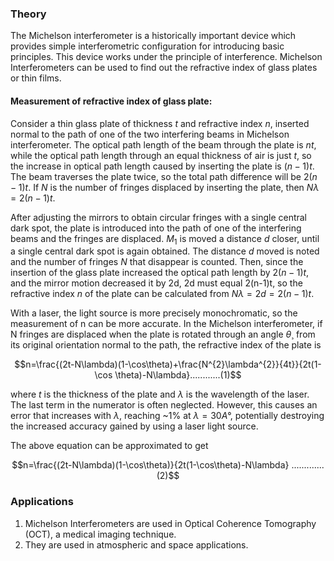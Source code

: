 ### Theory 

The Michelson interferometer is a historically important device which provides simple interferometric configuration for introducing basic principles. This device works under the principle of interference. Michelson Interferometers can be used to find out the refractive index of glass plates or thin films.

#### Measurement of refractive index of glass plate:
Consider a thin glass plate of thickness $t$ and refractive index $n$, inserted normal to the path of one of the two interfering beams in Michelson interferometer. The optical path length of the beam through the plate is $nt$, while the optical path length through an equal thickness of air is just $t$, so the increase in optical path length caused by inserting the plate is $(n-1)t$. The beam traverses the plate twice, so the total path difference will be $2(n-1)t$. If $N$ is the number of fringes displaced by inserting the plate, then $N\lambda=2(n-1)t$.


After adjusting the mirrors to obtain circular fringes with a single central dark spot, the plate is introduced into the path of one of the interfering beams and the fringes are displaced. $M_{1}$ is moved a distance $d$ closer, until a single central dark spot is again obtained. The distance $d$ moved is noted and the number of fringes $N$ that disappear is counted. Then, since the insertion of the glass plate increased the optical path length by $2(n-1)t$, and the mirror motion decreased it by 2d, 2d must equal 2(n-1)t, so the refractive index $n$ of the plate can be calculated from $N\lambda = 2d = 2(n-1)t$.

With a laser, the light source is more precisely monochromatic, so the measurement of n can be more accurate. In the Michelson interferometer, if N fringes are displaced when the plate is rotated through an angle $\theta$¸ from its original orientation normal to the path, the refractive index of the plate is 

$$n=\frac{(2t-N\lambda)(1-\cos\theta)+\frac{N^{2}\lambda^{2}}{4t}}{2t(1-\cos \theta)-N\lambda}............(1)$$


where $t$ is the thickness of the plate and $\lambda$ is the wavelength of the laser. The last term in the numerator is often neglected. However, this causes an error that increases with $\lambda$, reaching ~1% at $\lambda=30A°$, potentially destroying the increased accuracy gained by using a laser light source.

The above equation can be approximated to get

$$n=\frac{(2t-N\lambda)(1-\cos\theta)}{2t(1-\cos\theta)-N\lambda} .............(2)$$


### Applications
 

1. Michelson Interferometers are used in Optical Coherence Tomography (OCT), a medical imaging technique.
2. They are used in atmospheric and space applications.
